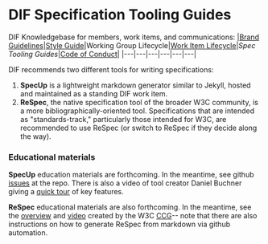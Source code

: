 # DIF Specification Tooling Guides

DIF Knowledgebase for members, work items, and communications:
|[Brand Guidelines](brand-guidelines.md)|[Style Guide](style-guide.md)|Working Group Lifecycle|[Work Item Lifecycle](work-item-lifecycle.md)|*Spec Tooling Guides*|[Code of Conduct](code-of-conduct.md)|
|---|---|---|---|---|---|

DIF recommends two different tools for writing specifications:
1. **SpecUp** is a lightweight markdown generator similar to Jekyll, hosted and maintained as a standing DIF work item.
2. **ReSpec**, the native specification tool of the broader W3C community, is a more bibliographically-oriented tool. Specifications that are intended as "standards-track," particularly those intended for W3C, are recommended to use ReSpec (or switch to ReSpec if they decide along the way).

### Educational materials

**SpecUp** education materials are forthcoming. In the meantime, see github [issues](https://github.com/decentralized-identity/spec-up/issues) at the repo. There is also a video of tool creator Daniel Buchner giving a [quick tour](https://www.youtube.com/watch?v=sfMc5Has4s4) of key features.

**ReSpec** educational materials are also forthcoming.  In the meantime, see the [overview](https://w3c-ccg.github.io/specs.html) and [video](https://youtu.be/0eQXU6Z-A6Q) created by the W3C [CCG](https://w3c-ccg.github.io/)-- note that there are also instructions on how to generate ReSpec from markdown via github automation.